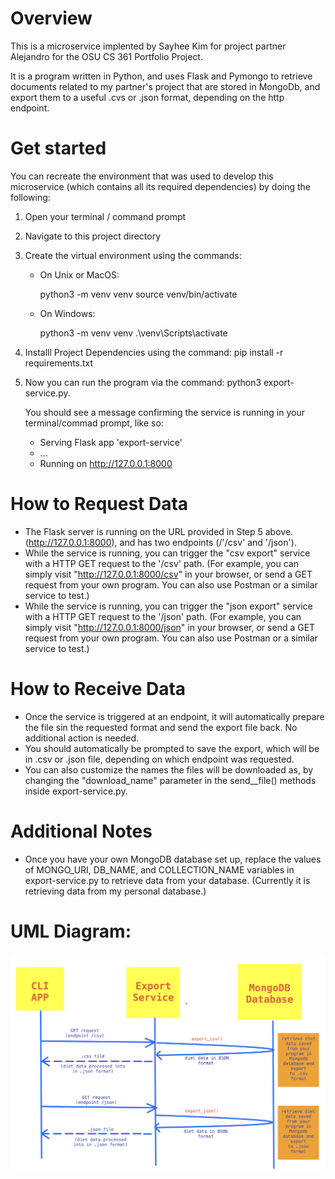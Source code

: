 # Overview

This is a microservice implented by Sayhee Kim for project partner Alejandro
for the OSU CS 361 Portfolio Project.

It is a program written in Python, and uses Flask and Pymongo to retrieve documents related
to my partner's project that are stored in MongoDb, and export them to a useful .cvs or .json
format, depending on the http endpoint.

# Get started

You can recreate the environment that was used to develop this microservice
(which contains all its required dependencies) by doing the following:

1.  Open your terminal / command prompt
2.  Navigate to this project directory
3.  Create the virtual environment using the commands:

    -   On Unix or MacOS:

        python3 -m venv venv
        source venv/bin/activate

    -   On Windows:

        python3 -m venv venv
        .\venv\Scripts\activate

4.  Installl Project Dependencies using the command:
    pip install -r requirements.txt

5.  Now you can run the program via the command:
    python3 export-service.py.

    You should see a message confirming the service is running in your terminal/commad prompt, like so:

    -   Serving Flask app 'export-service'
    -   ...
    -   Running on http://127.0.0.1:8000

# How to Request Data

-   The Flask server is running on the URL provided in Step 5 above. (http://127.0.0.1:8000), and has two endpoints (/'/csv' and '/json').
-   While the service is running, you can trigger the "csv export" service with a HTTP GET request to the '/csv' path.
    (For example, you can simply visit "http://127.0.0.1:8000/csv" in your browser, or send a GET request from your own program. You can also use Postman or a similar service to test.)
-   While the service is running, you can trigger the "json export" service with a HTTP GET request to the '/json' path. (For example, you can simply visit "http://127.0.0.1:8000/json" in your browser, or send a GET request from your own program. You can also use Postman or a similar service to test.)

# How to Receive Data

-   Once the service is triggered at an endpoint, it will automatically prepare the file sin the requested format and send the export file back. No additional action is needed.
-   You should automatically be prompted to save the export, which will be in .csv or .json file, depending on which endpoint was requested.
-   You can also customize the names the files will be downloaded as, by changing the "download_name" parameter in the send\_\_file() methods inside export-service.py.

# Additional Notes

-   Once you have your own MongoDB database set up, replace the values of MONGO_URI, DB_NAME, and COLLECTION_NAME variables in export-service.py to retrieve data from your database. (Currently it is retrieving data from my personal database.)

# UML Diagram:

![UML diagram](./UML.png)
